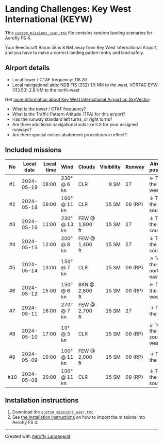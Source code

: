 # Landing Challenges: Key West International (KEYW)

This [`custom_missions_user.tmc`](./custom_missions_user.tmc) file contains random landing scenarios for Aerofly FS 4.

Your Beechcraft Baron 58 is 8 NM away from Key West International Airport, and you have to make a correct landing pattern entry and land safely.

## Airport details

- Local tower / CTAF frequency: 118.20
- Local navigational aids: NDB FIS (332) 1.5 NM to the west, VORTAC EYW (113.50) 2.8 NM to the north-west

Get [more information about Key West International Airport on SkyVector](https://skyvector.com/airport/KEYW):

- What is the tower / CTAF frequency?
- What is the Traffic Pattern Altitude (TPA) for this airport?
- Has the runway standard left turns, or right turns?
- Are there additional navigational aids like ILS for your assigned runways?
- Are there special noises abatement procedures in effect?

## Included missions

| No  | Local date | Local time | Wind         | Clouds          | Visibility | Runway  | Aircraft position   |
| :-: | ---------- | ---------: | ------------ | --------------- | ---------: | ------- | ------------------- |
| #1  | 2024-05-19 |      08:00 | 230° @  6 kn | CLR             |       9 SM | 27      | ← To the west       |
| #2  | 2024-05-18 |      09:00 | 160° @ 11 kn | CLR             |      15 SM | 09 (RP) | ↓ To the south      |
| #3  | 2024-05-16 |      11:00 | 230° @ 13 kn | FEW @  1,800 ft |      15 SM | 27      | ↓ To the south      |
| #4  | 2024-05-15 |      12:00 | 200° @  8 kn | FEW @  1,400 ft |      15 SM | 27      | ↓ To the south      |
| #5  | 2024-05-14 |      13:00 | 150° @  7 kn | CLR             |      15 SM | 09 (RP) | ↗ To the north-east |
| #6  | 2024-05-12 |      15:00 | 150° @  6 kn | BKN @  2,800 ft |      15 SM | 09 (RP) | ← To the west       |
| #7  | 2024-05-11 |      16:00 | 270° @  7 kn | FEW @  2,700 ft |      15 SM | 27      | → To the east       |
| #8  | 2024-05-10 |      17:00 |  10° @  3 kn | CLR             |      15 SM | 09 (RP) | ↙ To the south-west |
| #9  | 2024-05-09 |      19:00 | 100° @ 11 kn | FEW @  2,000 ft |      15 SM | 09 (RP) | → To the east       |
| #10 | 2024-05-08 |      20:00 | 100° @ 11 kn | CLR             |      15 SM | 09 (RP) | ↓ To the south      |

## Installation instructions

1. Download the [`custom_missions_user.tmc`](./custom_missions_user.tmc)
2. See [the installation instructions](https://fboes.github.io/aerofly-missions/docs/generic-installation.html) on how to import the missions into Aerofly FS 4.

---

Created with [Aerofly Landegerät](https://github.com/fboes/aerofly-patterns)
